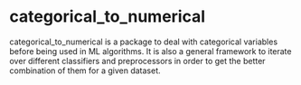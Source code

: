 # categorical_to_numerical
categorical_to_numerical is a package to deal with categorical variables before being used in ML algorithms. It is also a general framework to iterate over different classifiers and preprocessors in order to get the better combination of them for a given dataset.
